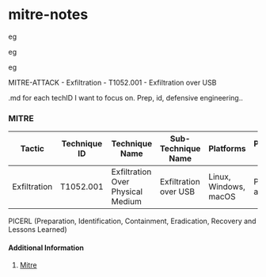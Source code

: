 # mitre-notes

eg

eg

eg

MITRE-ATTACK - Exfiltration - T1052.001 - Exfiltration over USB

.md for each techID I want to focus on. Prep, id, defensive engineering..

### MITRE

| Tactic | Technique ID | Technique Name | Sub-Technique Name | Platforms | Permissions Required |
| ------ | ------------ | -------------- | ------------------ |---------- |--------------------- |
| Exfiltration | T1052.001 | Exfiltration Over Physical Medium | Exfiltration over USB | Linux, Windows, macOS | Physical access |

PICERL (Preparation, Identification, Containment, Eradication, Recovery and Lessons Learned)


#### Additional Information

1. [Mitre](https://attack.mitre.org/techniques/T1052/001/)
